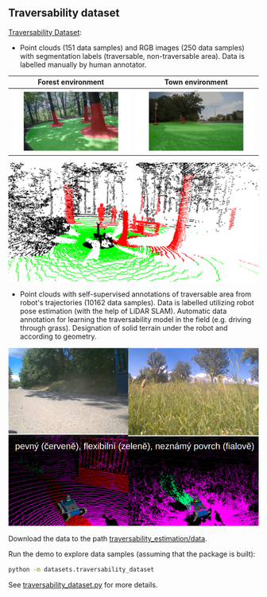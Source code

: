 ## Traversability dataset

[Traversability Dataset](http://subtdata.felk.cvut.cz/robingas/data/traversability_estimation/TraversabilityDataset/):

- Point clouds (151 data samples) and RGB images (250 data samples) with segmentation labels (traversable, non-traversable area).
Data is labelled manually by human annotator.

Forest environment            |  Town environment
:-------------------------:|:-------------------------: 
![](./rgb_sem_gt.png) | ![](./rgb_sem_gt4.png)

![](./cloud_trav_gt.png)

- Point clouds with self-supervised annotations of traversable area from robot's trajectories (10162 data samples).
Data is labelled utilizing robot pose estimation (with the help of LiDAR SLAM).
Automatic data annotation for learning the traversability model in the field (e.g. driving through grass).
Designation of solid terrain under the robot and according to geometry.

![](./cloud_flex_gt.png)

Download the data to the path [traversability_estimation/data](../data).

Run the demo to explore data samples (assuming that the package is built):
```bash
python -m datasets.traversability_dataset
```

See [traversability_dataset.py](../src/datasets/traversability_dataset.py) for more details.
